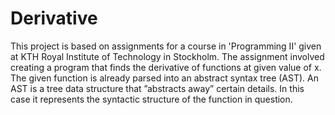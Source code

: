 # Derivative

This project is based on assignments for a course in 'Programming II' given at KTH Royal Institute of Technology in Stockholm.
The assignment involved creating a program that finds the derivative of
functions at given value of x.
The given function is already parsed into an abstract syntax tree (AST).
An AST is a tree data structure that ”abstracts away” certain details. In
this case it represents the syntactic structure of the function in question.

[//]: # (## Installation)

[//]: # ()
[//]: # (If [available in Hex]&#40;https://hex.pm/docs/publish&#41;, the package can be installed)

[//]: # (by adding `derivative` to your list of dependencies in `mix.exs`:)

[//]: # ()
[//]: # (```elixir)

[//]: # (def deps do)

[//]: # (  [)

[//]: # (    {:derivative, "~> 0.1.0"})

[//]: # (  ])

[//]: # (end)

[//]: # (```)

[//]: # ()
[//]: # (Documentation can be generated with [ExDoc]&#40;https://github.com/elixir-lang/ex_doc&#41;)

[//]: # (and published on [HexDocs]&#40;https://hexdocs.pm&#41;. Once published, the docs can)

[//]: # (be found at <https://hexdocs.pm/derivative>.)

